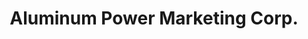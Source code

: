 ---
title: "Aluminum Power Marketing Corp."
url: /manila/aluminum-power-marketing-corp/
shop: Eisenwaren
---